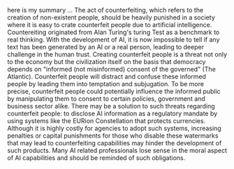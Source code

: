 here is my summary ... 
The act of counterfeiting, which refers to the creation of non-existent people, should be heavily punished in a society where it is easy to crate counterfeit people due to artificial intelligence. Countereiting originated from Alan Turing's turing Test as a benchmark to real thinking. With the development of AI, it is now impossible to tell if any text has been generated by an AI or a real person, leading to deeper challenge in the human trust. Creating counterfeit people is a threat not only to the economy but the civilization itself on the basis that democracy depends on "informed (not misinformed) consent of the governed" (The Atlantic). Counterfeit people will distract and confuse these informed people by leading them into temptation and subjugation. To be more precise, counterfeit people could potentially influence the informed public by manipulating them to consent to certain policies, government and business sector alike. There may be a solution to such threats regarding counterfeit people: to disclose AI information as a regulatory mandate by using systems like the EURion Constellation that protects currencies. Although it is highly costly for agencies to adopt such systems, increasing penalties or capital punishments for those who disable these watermarks that may lead to counterfeiting capabilities may hinder the development of such products. Many AI related professionals lose sense in the moral aspect of AI capabilities and should be reminded of such obligations.  
